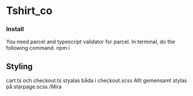 # Tshirt_co


### Install
You need parcel and typescript validator for parcel.
In terminal, do the following command.
npm i


## Styling
cart.ts och checkout.ts styalas båda i checkout.scss
Allt gemensamt stylas på starpage.scss
/Mira


